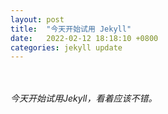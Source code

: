 ```yaml
---
layout: post
title:  "今天开始试用 Jekyll"
date:   2022-02-12 18:18:10 +0800
categories: jekyll update
---
```

<br><br>
*今天开始试用Jekyll，看着应该不错。*
